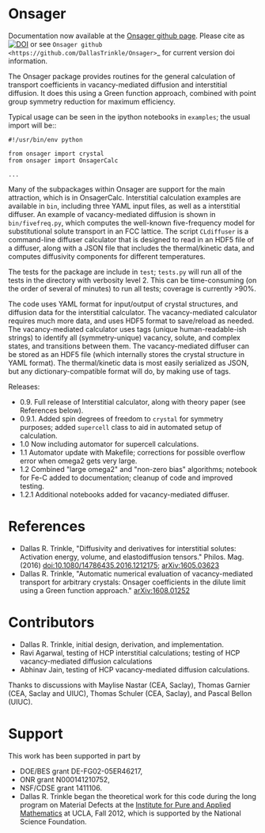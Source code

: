 Onsager
=======

Documentation now available at the [Onsager github page](http://dallastrinkle.github.io/Onsager/). Please cite as [![DOI](https://zenodo.org/badge/14172/DallasTrinkle/Onsager.svg)](https://zenodo.org/badge/latestdoi/14172/DallasTrinkle/Onsager) or see `Onsager github <https://github.com/DallasTrinkle/Onsager>`_ for current version doi information.

The Onsager package provides routines for the general calculation of transport coefficients in vacancy-mediated diffusion and interstitial diffusion. It does this using a Green function approach, combined with point group symmetry reduction for maximum efficiency.

Typical usage can be seen in the ipython notebooks in `examples`; the usual import will be::

    #!/usr/bin/env python

	from onsager import crystal
	from onsager import OnsagerCalc

    ...

Many of the subpackages within Onsager are support for the main attraction, which is in OnsagerCalc. Interstitial calculation examples are available in `bin`, including three YAML input files, as well as a interstitial diffuser. An example of vacancy-mediated diffusion is shown in `bin/fivefreq.py`, which computes the well-known five-frequency model for substitutional solute transport in an FCC lattice. The script `CLdiffuser` is a command-line diffuser calculator that is designed to read in an HDF5 file of a diffuser, along with a JSON file that includes the thermal/kinetic data, and computes diffusivity components for different temperatures.

The tests for the package are include in `test`; `tests.py` will run all of the tests in the directory with verbosity level 2. This can be time-consuming (on the order of several of minutes) to run all tests; coverage is currently >90%.

The code uses YAML format for input/output of crystal structures, and diffusion data for the interstitial calculator. The vacancy-mediated calculator requires much more data, and uses HDF5 format to save/reload as needed. The vacancy-mediated calculator uses tags (unique human-readable-ish strings) to identify all (symmetry-unique) vacancy, solute, and complex states, and transitions between them.
The vacancy-mediated diffuser can be stored as an HDF5 file (which internally stores the crystal structure in YAML format). The thermal/kinetic data is most easily serialized as JSON, but any dictionary-compatible format will do, by making use of tags.

Releases:

* 0.9. Full release of Interstitial calculator, along with theory paper (see References below).
* 0.9.1. Added spin degrees of freedom to `crystal` for symmetry purposes; added `supercell` class to aid in automated setup of calculation.
* 1.0 Now including automator for supercell calculations.
* 1.1 Automator update with Makefile; corrections for possible overflow error when omega2 gets very large.
* 1.2 Combined "large omega2" and "non-zero bias" algorithms; notebook for Fe-C added to documentation; cleanup of code and improved testing.
* 1.2.1 Additional notebooks added for vacancy-mediated diffuser.

References
==========
* Dallas R. Trinkle, "Diffusivity and derivatives for interstitial solutes: Activation energy, volume, and elastodiffusion tensors." Philos. Mag. (2016) [doi:10.1080/14786435.2016.1212175](http://dx.doi.org/10.1080/14786435.2016.1212175); [arXiv:1605.03623](http://arxiv.org/abs/1605.03623)
* Dallas R. Trinkle, "Automatic numerical evaluation of vacancy-mediated transport for arbitrary crystals: Onsager coefficients in the dilute limit using a Green function approach." [arXiv:1608.01252](http://arxiv.org/abs/1608.01252)

Contributors
============
* Dallas R. Trinkle, initial design, derivation, and implementation.
* Ravi Agarwal, testing of HCP interstitial calculations; testing of HCP vacancy-mediated diffusion calculations
* Abhinav Jain, testing of HCP vacancy-mediated diffusion calculations.

Thanks to discussions with Maylise Nastar (CEA, Saclay), Thomas Garnier (CEA, Saclay and UIUC), Thomas Schuler (CEA, Saclay), and Pascal Bellon (UIUC).

Support
=======
This work has been supported in part by

* DOE/BES grant DE-FG02-05ER46217,
* ONR grant N000141210752,
* NSF/CDSE grant 1411106.
* Dallas R. Trinkle began the theoretical work for this code during the long program on Material Defects at the [Institute for Pure and Applied Mathematics](https://www.ipam.ucla.edu/) at UCLA, Fall 2012, which is supported by the National Science Foundation.
